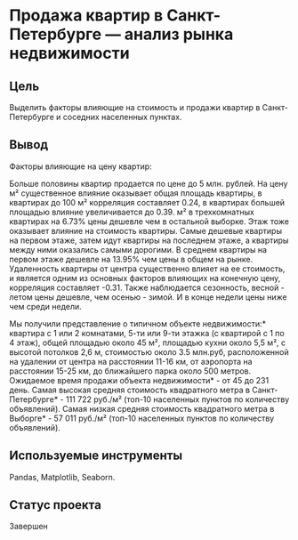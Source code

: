 # Продажа квартир в Санкт-Петербурге — анализ рынка недвижимости

## Цель
Выделить факторы влияющие на стоимость и продажи квартир в Санкт-Петербурге и соседних населенных пунктах.

## Вывод
Факторы влияющие на цену квартир:

Больше половины квартир продается по цене до 5 млн. рублей.
На цену м² существенное влияние оказывает общая площадь квартиры, в квартирах до 100 м² корреляция составляет 0.24, в квартирах большей площадью влияние увеличивается до 0.39.
м² в трехкомнатных квартирах на 6.73% цены дешевле чем в остальной выборке.
Этаж тоже оказывает влияние на стоимость квартиры. Самые дешевые квартиры на первом этаже, затем идут квартиры на последнем этаже, а квартиры между ними оказались самыми дорогими. В среднем квартиры на первом этаже дешевле на 13.95% чем цены в общем на рынке.
Удаленность квартиры от центра существенно влияет на ее стоимость, и является одним из основных факторов влияющих на конечную цену, корреляция составляет -0.31.
Также наблюдается сезонность, весной - летом цены дешевле, чем осенью - зимой. И в конце недели цены ниже чем среди недели.

Мы получили представление о типичном объекте недвижимости:* квартира с 1 или 2 комнатами, 5-ти или 9-ти этажка (с квартирой с 1 по 4 этаж), общей площадью около 45 м², площадью кухни около 5,5 м², с высотой потолков 2,6 м, стоимостью около 3.5 млн.руб, расположенной на удалении от центра на расстоянии 11-16 км, от аэропорта на расстоянии 15-25 км, до ближайшего парка около 500 метров.
Ожидаемое время продажи объекта недвижимости* - от 45 до 231 день.
Самая высокая средняя стоимость квадратного метра в Санкт-Петербурге* - 111 722 руб./м² (топ-10 населенных пунктов по количеству объявлений).
Самая низкая средняя стоимость квадратного метра в Выборге* - 57 011 руб./м² (топ-10 населенных пунктов по количеству объявлений).


## Используемые инструменты
Pandas, Matplotlib, Seaborn.

## Статус проекта
Завершен
